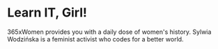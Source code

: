 # Learn IT, Girl!

365xWomen provides you with a daily dose of women's history.
Sylwia Wodzińska is a feminist activist who codes for a better world.
